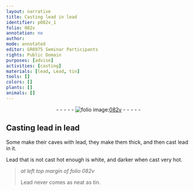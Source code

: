 ```yaml
---
layout: narrative
title: Casting lead in lead
identifier: p082v_1
folio: 082v
annotation: no
author:
mode: annotated
editor: GR8975 Seminar Participants
rights: Public Domain
purposes: [advise]
activities: [casting]
materials: [lead, Lead, tin]
tools: []
colors: []
plants: []
animals: []
---
```


 <div class="folio" align="center">- - - - - <a href="http://gallica.bnf.fr/ark:/12148/btv1b9059316c/f170.item" target="_blank"><img src="https://cu-mkp.github.io/GR8975-edition/assets/photo-icon.png" alt="folio image: " style="display:inline-block; margin-bottom:-3px;"/>082v</a> - - - - - </div>  <span class="activity"></span> 

## Casting <span class="material">lead</span> in <span class="material">lead</span>

 
 Some make their caves with <span class="material">lead</span>, they make them thick, and then cast <span class="material">lead</span> in it. 
 
 <span class="material">Lead</span> that is not cast hot enough is white, and darker when cast very hot. 
 
> *at left top margin of folio 082v*
> 
>  <span class="material">Lead</span> never comes as neat as <span class="material">tin</span>. 
 